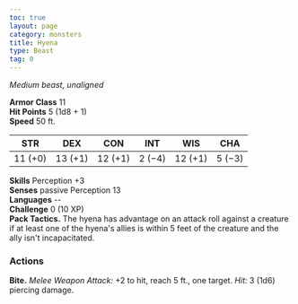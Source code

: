 ```yaml
---
toc: true
layout: page
category: monsters
title: Hyena
type: Beast
tag: 0
---
```

_Medium beast, unaligned_

**Armor Class** 11    
**Hit Points** 5 (1d8 + 1)    
**Speed** 50 ft.

| STR     | DEX     | CON     | INT     | WIS     | CHA     |
|---------|---------|---------|---------|---------|---------|
| 11 (+0) | 13 (+1) | 12 (+1) | 2 (−4)  | 12 (+1) | 5 (−3)  |  

**Skills** Perception +3    
**Senses** passive Perception 13    
**Languages** --    
**Challenge** 0 (10 XP)    
**Pack Tactics.** The hyena has advantage on an attack roll against a creature if at least one of the hyena's allies is within 5 feet of the creature and the ally isn't incapacitated. 

### Actions    
**Bite.** _Melee Weapon Attack:_ +2 to hit, reach 5 ft., one target. _Hit:_ 3 (1d6) piercing damage. 
